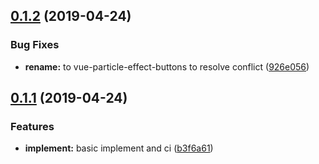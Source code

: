 <a name="0.1.2"></a>
## [0.1.2](https://github.com/dreambo8563/vue-particle-effect-buttons/compare/v0.1.1...v0.1.2) (2019-04-24)


### Bug Fixes

* **rename:** to vue-particle-effect-buttons to resolve conflict ([926e056](https://github.com/dreambo8563/vue-particle-effect-buttons/commit/926e056))



<a name="0.1.1"></a>
## [0.1.1](https://github.com/dreambo8563/vue-particle-effect-buttons/compare/b3f6a61...v0.1.1) (2019-04-24)


### Features

* **implement:** basic implement and ci ([b3f6a61](https://github.com/dreambo8563/vue-particle-effect-buttons/commit/b3f6a61))



